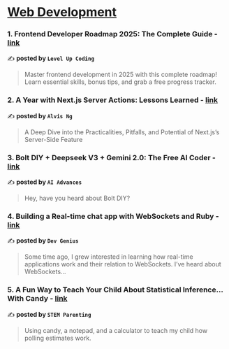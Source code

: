 
<h1><a href=https://medium.com/tag/web-development/recommended target="_blank" rel="noopener noreferrer">Web Development</a></h1>
<h3>1. Frontend Developer Roadmap 2025: The Complete Guide - <a href="https://medium.com/gitconnected/frontend-developer-roadmap-2025-the-complete-guide-b209a9c3a22b" target="_blank" rel="noopener noreferrer">link</a></h3>

✍️ **posted by `Level Up Coding`**

<blockquote>Master frontend development in 2025 with this complete roadmap! Learn essential skills, bonus tips, and grab a free progress tracker.</blockquote>

<h3>2. A Year with Next.js Server Actions: Lessons Learned - <a href="https://medium.com/@iamalvisng/a-year-with-next-js-server-actions-lessons-learned-93ef7b518c73" target="_blank" rel="noopener noreferrer">link</a></h3>

✍️ **posted by `Alvis Ng`**

<blockquote>A Deep Dive into the Practicalities, Pitfalls, and Potential of Next.js’s Server-Side Feature</blockquote>

<h3>3. Bolt DIY + Deepseek V3 + Gemini 2.0: The Free AI Coder - <a href="https://medium.com/ai-advances/bolt-diy-deepseek-v3-gemini-2-0-the-free-ai-coder-84a71498b380" target="_blank" rel="noopener noreferrer">link</a></h3>

✍️ **posted by `AI Advances`**

<blockquote>Hey, have you heard about Bolt DIY?</blockquote>

<h3>4. Building a Real-time chat app with WebSockets and Ruby - <a href="https://medium.com/dev-genius/building-a-real-time-chat-app-with-websockets-and-ruby-914b2b588da3" target="_blank" rel="noopener noreferrer">link</a></h3>

✍️ **posted by `Dev Genius`**

<blockquote>Some time ago, I grew interested in learning how real-time applications work and their relation to WebSockets. I’ve heard about WebSockets…</blockquote>

<h3>5. A Fun Way to Teach Your Child About Statistical Inference… With Candy - <a href="https://medium.com/stem-parenting/a-fun-way-to-teach-your-child-about-statistical-inference-with-candy-a8511c368fe4" target="_blank" rel="noopener noreferrer">link</a></h3>

✍️ **posted by `STEM Parenting`**

<blockquote>Using candy, a notepad, and a calculator to teach my child how polling estimates work.</blockquote>

